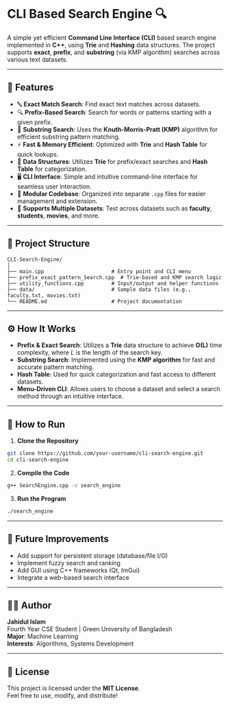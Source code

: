 
# CLI Based Search Engine 🔍

A simple yet efficient **Command Line Interface (CLI)** based search engine implemented in **C++**, using **Trie** and **Hashing** data structures. The project supports **exact**, **prefix**, and **substring** (via KMP algorithm) searches across various text datasets.

---

## 🚀 Features

- 🔤 **Exact Match Search**: Find exact text matches across datasets.  
- 🔍 **Prefix-Based Search**: Search for words or patterns starting with a given prefix.  
- 🔎 **Substring Search**: Uses the **Knuth-Morris-Pratt (KMP)** algorithm for efficient substring pattern matching.  
- ⚡ **Fast & Memory Efficient**: Optimized with **Trie** and **Hash Table** for quick lookups.  
- 🧠 **Data Structures**: Utilizes **Trie** for prefix/exact searches and **Hash Table** for categorization.  
- 🖥️ **CLI Interface**: Simple and intuitive command-line interface for seamless user interaction.  
- 🧩 **Modular Codebase**: Organized into separate `.cpp` files for easier management and extension.  
- 📁 **Supports Multiple Datasets**: Test across datasets such as **faculty**, **students**, **movies**, and more.  

---

## 📁 Project Structure

```
CLI-Search-Engine/
│
├── main.cpp                      # Entry point and CLI menu  
├── prefix_exact_pattern_Search.cpp  # Trie-based and KMP search logic  
├── utility_functions.cpp         # Input/output and helper functions  
├── data/                         # Sample data files (e.g., faculty.txt, movies.txt)  
└── README.md                     # Project documentation  
```

---

## ⚙️ How It Works

- **Prefix & Exact Search**: Utilizes a **Trie** data structure to achieve **O(L)** time complexity, where *L* is the length of the search key.
- **Substring Search**: Implemented using the **KMP algorithm** for fast and accurate pattern matching.
- **Hash Table**: Used for quick categorization and fast access to different datasets.
- **Menu-Driven CLI**: Allows users to choose a dataset and select a search method through an intuitive interface.

---

## 🔧 How to Run

1. **Clone the Repository**

```bash
git clone https://github.com/your-username/cli-search-engine.git
cd cli-search-engine
```

2. **Compile the Code**

```bash
g++ SearchEngine.cpp -o search_engine
```

3. **Run the Program**

```bash
./search_engine
```

---

## 📌 Future Improvements

- Add support for persistent storage (database/file I/O)  
- Implement fuzzy search and ranking  
- Add GUI using C++ frameworks (Qt, ImGui)  
- Integrate a web-based search interface  

---

## 🧑‍💻 Author

**Jahidul Islam**  
Fourth Year CSE Student | Green University of Bangladesh  
**Major**: Machine Learning  
**Interests**: Algorithms, Systems Development  

---

## 📝 License

This project is licensed under the **MIT License**.  
Feel free to use, modify, and distribute!
